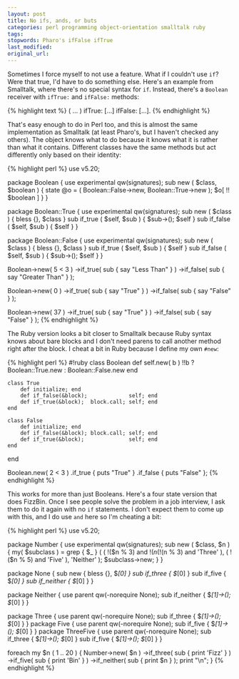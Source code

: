 ```yaml
---
layout: post
title: No ifs, ands, or buts
categories: perl programming object-orientation smalltalk ruby
tags:
stopwords: Pharo's ifFalse ifTrue
last_modified:
original_url:
---
```


Sometimes I force myself to not use a feature. What if I couldn't use `if`? Were that true, I'd have to do something else. Here's an example from Smalltalk, where there's no special syntax for `if`. Instead, there's a `Boolean` receiver with `ifTrue:` and `ifFalse:` methods:

<!--more-->

{% highlight text %}
( ... )
	ifTrue: [...]
	ifFalse: [...].
{% endhighlight %}

That's easy enough to do in Perl too, and this is almost the same implementation as Smalltalk (at least Pharo's, but I haven't checked any others). The object knows what to do because it knows what it is rather than what it contains. Different classes have the same methods but act differently only based on their identity:

{% highlight perl %}
use v5.20;

package Boolean {
	use experimental qw(signatures);
	sub new ( $class, $boolean ) {
		state @o = ( Boolean::False->new, Boolean::True->new );
		$o[ !! $boolean ]
		}
	}

package Boolean::True {
	use experimental qw(signatures);
	sub new ( $class ) { bless {}, $class }
	sub if_true  ( $self, $sub ) { $sub->(); $self }
	sub if_false ( $self, $sub ) { $self }
	}

package Boolean::False {
	use experimental qw(signatures);
	sub new ( $class ) { bless {}, $class }
	sub if_true  ( $self, $sub ) { $self }
	sub if_false ( $self, $sub ) { $sub->(); $self }
	}

Boolean->new( 5 < 3 )
	->if_true( sub { say "Less Than" } )
	->if_false( sub { say "Greater Than" } );

Boolean->new( 0 )
	->if_true( sub { say "True" } )
	->if_false( sub { say "False" } );

Boolean->new( 37 )
	->if_true( sub { say "True" } )
	->if_false( sub { say "False" } );
{% endhighlight %}

The Ruby version looks a bit closer to Smalltalk because Ruby syntax knows about bare blocks and I don't need parens to call another method right after the block. I cheat a bit in Ruby because I define my own `#new`:

{% highlight perl %}
#!ruby
class Boolean
	def self.new( b )
	 !!b ? Boolean::True.new : Boolean::False.new
	end

	class True
		def initialize; end
		def if_false(&block);             self; end
		def if_true(&block);  block.call; self; end
	end

	class False
		def initialize; end
		def if_false(&block); block.call; self; end
		def if_true(&block);              self; end
	end
end


Boolean.new( 2 < 3 )
	.if_true  { puts "True"  }
	.if_false { puts "False" };
{% endhighlight %}

This works for more than just Booleans. Here's a four state version that does FizzBin. Once I see people solve the problem in a job interview, I ask them to do it again with no `if` statements. I don't expect them to come up with this, and I do use `and` here so I'm cheating a bit:

{% highlight perl %}
use v5.20;

package Number {
	use experimental qw(signatures);
	sub new ( $class, $n ) {
        my( $subclass ) = grep { $_ } (
			( !($n % 3) and !($n % 5) and 'ThreeFive' ),
			( !($n % 3) and 'Three' ),
			( !($n % 5) and 'Five' ),
			'Neither'
			);
		$subclass->new;
		}
	}

package None {
	sub new        { bless {}, $_[0] }
	sub if_three   { $_[0] }
	sub if_five    { $_[0] }
	sub if_neither { $_[0] }
	}

package Neither {
	use parent qw(-norequire None);
	sub if_neither { $_[1]->(); $_[0] }
	}

package Three {
	use parent qw(-norequire None);
	sub if_three { $_[1]->(); $_[0] }
	}
package Five {
	use parent qw(-norequire None);
	sub if_five { $_[1]->(); $_[0] }
	}
package ThreeFive {
	use parent qw(-norequire None);
	sub if_three { $_[1]->(); $_[0] }
	sub if_five  { $_[1]->(); $_[0] }
	}

foreach my $n ( 1 .. 20 ) {
	Number->new( $n )
		->if_three(   sub { print 'Fizz' } )
		->if_five(    sub { print 'Bin'  } )
		->if_neither( sub { print $n     } );
	print "\n";
	}
{% endhighlight %}
